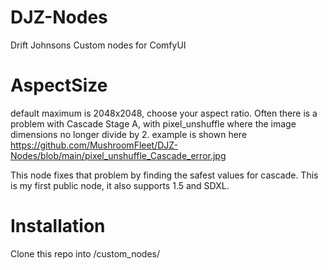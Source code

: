 # DJZ-Nodes
Drift Johnsons Custom nodes for ComfyUI


# AspectSize
default maximum is 2048x2048, choose your aspect ratio.
Often there is a problem with Cascade Stage A, with pixel_unshuffle where the image dimensions no longer divide by 2.
example is shown here https://github.com/MushroomFleet/DJZ-Nodes/blob/main/pixel_unshuffle_Cascade_error.jpg

This node fixes that problem by finding the safest values for cascade.
This is my first public node, it also supports 1.5 and SDXL.

# Installation

Clone this repo into /custom_nodes/
